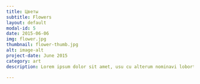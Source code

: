 ```yaml
---
title: Цветы
subtitle: Flowers
layout: default
modal-id: 5
date: 2015-06-06
img: flower.jpg
thumbnail: flower-thumb.jpg
alt: image-alt
project-date: June 2015
category: art
description: Lorem ipsum dolor sit amet, usu cu alterum nominavi lobortis. At duo novum diceret. Tantas apeirian vix et, usu sanctus postulant inciderint ut, populo diceret necessitatibus in vim. Cu eum dicam feugiat noluisse.

---
```

